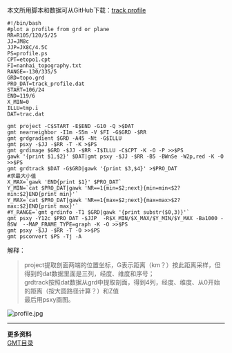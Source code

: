 本文所用脚本和数据可从GitHub下载：[track profile](https://github.com/zhongpenggeo/GMT_demo/tree/master/track_profile)
```
#!/bin/bash
#plot a profile from grd or plane
RR=R105/120/5/25
JJ=JM8c
JJP=JX8C/4.5C
PS=profile.ps
CPT=etopo1.cpt
FI=nanhai_topography.txt
RANGE=-130/335/5
GRD=topo.grd
PRO_DAT=track_profile.dat
START=106/24
END=119/6
X_MIN=0
ILLU=tmp.i
DAT=trac.dat

gmt project -C$START -E$END -G10 -Q >$DAT 
gmt nearneighbor -I1m -S5m -V $FI -G$GRD -$RR
gmt grdgradient $GRD -A45 -Nt -G$ILLU 
gmt psxy -$JJ -$RR -T -K >$PS
gmt grdimage $GRD -$JJ -$RR -I$ILLU -C$CPT -K -O -P >>$PS 
gawk '{print $1,$2}' $DAT|gmt psxy -$JJ -$RR -B5 -BWnSe -W2p,red -K -O >>$PS
gmt grdtrack $DAT -G$GRD|gawk '{print $3,$4}' >$PRO_DAT
#求最大小值
X_MAX=`gawk 'END{print $1}' $PRO_DAT`
Y_MIN=`cat $PRO_DAT|gawk 'NR==1{min=$2;next}{min=min<$2?min:$2}END{print min}'`
Y_MAX=`cat $PRO_DAT|gawk 'NR==1{max=$2;next}{max=max>$2?max:$2}END{print max}'`
#Y_RANGE=`gmt grdinfo -T1 $GRD|gawk '{print substr($0,3)}'`
gmt psxy -Y12c $PRO_DAT -$JJP  -R$X_MIN/$X_MAX/$Y_MIN/$Y_MAX -Ba1000 -BSW  --MAP_FRAME_TYPE=graph -K -O >>$PS
gmt psxy -$JJ -$RR -T -O >>$PS
gmt psconvert $PS -Tj -A

```
解释：  
> project提取剖面两端的位置坐标，G表示距离（km？）按此距离采样，但得到的dat数据里面是三列，经度、维度和序号；  
grdtrack按照dat数据从grd中提取剖面，得到4列，经度、维度、从0开始的距离（按大圆路径计算？）和Z值  
最后用psxy画图。  

![profile.jpg](https://upload-images.jianshu.io/upload_images/7955445-60d090ac410fa1cd.jpg?imageMogr2/auto-orient/strip%7CimageView2/2/w/440)


---
**更多资料**  
[GMT目录](https://www.jianshu.com/p/321f67983c42)
